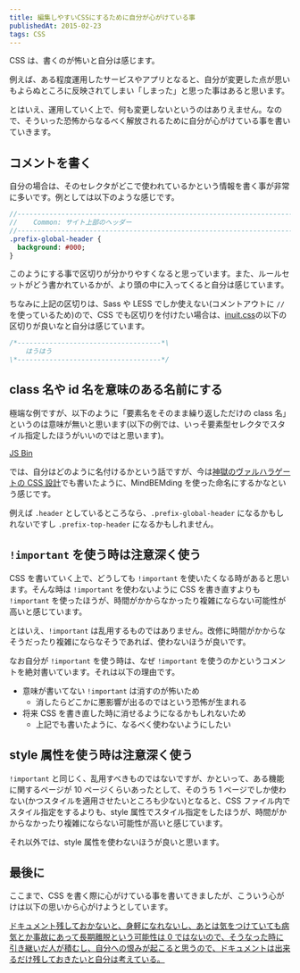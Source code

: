 ```yaml
---
title: 編集しやすいCSSにするために自分が心がけている事
publishedAt: 2015-02-23
tags: CSS
---
```


CSS は、書くのが怖いと自分は感じます。

例えば、ある程度運用したサービスやアプリとなると、自分が変更した点が思いもよらぬところに反映されてしまい「しまった」と思った事はあると思います。

とはいえ、運用していく上で、何も変更しないというのはありえません。なので、そういった恐怖からなるべく解放されるために自分が心がけている事を書いていきます。

## コメントを書く

自分の場合は、そのセレクタがどこで使われているかという情報を書く事が非常に多いです。例としては以下のような感じです。

```sass
//------------------------------------------------------------------------
//    Common: サイト上部のヘッダー
//------------------------------------------------------------------------
.prefix-global-header {
  background: #000;
}
```

このようにする事で区切りが分かりやすくなると思っています。また、ルールセットがどう書かれているかが、より頭の中に入ってくると自分は感じています。

ちなみに上記の区切りは、Sass や LESS でしか使えない(コメントアウトに `//` を使っているため)ので、CSS でも区切りを付けたい場合は、[inuit.css](https://github.com/csswizardry/inuit.css)の以下の区切りが良いなと自分は感じています。

```css
/*------------------------------------*\
    はうはう
\*------------------------------------*/
```

## class 名や id 名を意味のある名前にする

極端な例ですが、以下のように「要素名をそのまま繰り返しただけの class 名」というのは意味が無いと思います(以下の例では、いっそ要素型セレクタでスタイル指定したほうがいいのではと思います)。

<a class="jsbin-embed" href="http://jsbin.com/vibejoqaka/4/embed?html,css,output">JS Bin</a><script src="http://static.jsbin.com/js/embed.js"></script>

では、自分はどのように名付けるかという話ですが、今は[神獄のヴァルハラゲートの CSS 設計](http://blog.kubosho.com/entry/2014/12/09/valhalla-gate-css-architecture)でも書いたように、MindBEMding を使った命名にするかなという感じです。

例えば `.header` としているところなら、`.prefix-global-header` になるかもしれないですし `.prefix-top-header` になるかもしれません。

## `!important` を使う時は注意深く使う

CSS を書いていく上で、どうしても `!important` を使いたくなる時があると思います。そんな時は `!important` を使わないように CSS を書き直すよりも `!important` を使ったほうが、時間がかからなかったり複雑にならない可能性が高いと感じています。

とはいえ、`!important` は乱用するものではありません。改修に時間がかからなそうだったり複雑にならなそうであれば、使わないほうが良いです。

なお自分が `!important` を使う時は、なぜ `!important` を使うのかというコメントを絶対書いています。それは以下の理由です。

- 意味が書いてない `!important` は消すのが怖いため
  - 消したらどこかに悪影響が出るのではという恐怖が生まれる
- 将来 CSS を書き直した時に消せるようになるかもしれないため
  - 上記でも書いたように、なるべく使わないようにしたい

## style 属性を使う時は注意深く使う

`!important` と同じく、乱用すべきものではないですが、かといって、ある機能に関するページが 10 ページくらいあったとして、そのうち 1 ページでしか使わない(かつスタイルを適用させたいところも少ない)となると、CSS ファイル内でスタイル指定をするよりも、style 属性でスタイル指定をしたほうが、時間がかからなかったり複雑にならない可能性が高いと感じています。

それ以外では、style 属性を使わないほうが良いと思います。

## 最後に

ここまで、CSS を書く際に心がけている事を書いてきましたが、こういう心がけは以下の思いから心がけようとしています。

[ドキュメント残しておかないと、身軽になれないし、あとは気をつけていても病気とか事故にあって長期離脱という可能性は 0 ではないので、そうなった時に引き継いだ人が積むし、自分への恨みが起こると思うので、ドキュメントは出来るだけ残しておきたいと自分は考えている。](https://twitter.com/kubosho_/status/569730148536164352)
